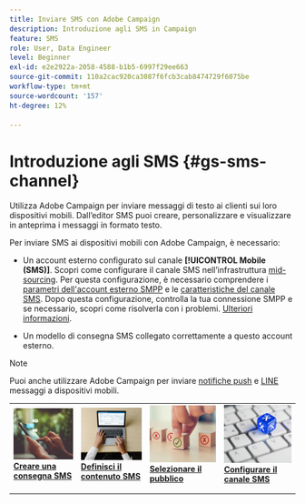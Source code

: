 ```yaml
---
title: Inviare SMS con Adobe Campaign
description: Introduzione agli SMS in Campaign
feature: SMS
role: User, Data Engineer
level: Beginner
exl-id: e2e2922a-2058-4588-b1b5-6997f29ee663
source-git-commit: 110a2cac920ca3087f6fcb3cab8474729f6075be
workflow-type: tm+mt
source-wordcount: '157'
ht-degree: 12%

---
```


# Introduzione agli SMS {#gs-sms-channel}

Utilizza Adobe Campaign per inviare messaggi di testo ai clienti sui loro dispositivi mobili. Dall’editor SMS puoi creare, personalizzare e visualizzare in anteprima i messaggi in formato testo.

Per inviare SMS ai dispositivi mobili con Adobe Campaign, è necessario:

* Un account esterno configurato sul canale **[!UICONTROL Mobile (SMS)]**. Scopri come configurare il canale SMS nell’infrastruttura [mid-sourcing](sms-mid-sourcing.md). Per questa configurazione, è necessario comprendere i [parametri dell&#39;account esterno SMPP](smpp-external-account.md) e le [caratteristiche del canale SMS](sms-channel.md).
Dopo questa configurazione, controlla la tua connessione SMPP e se necessario, scopri come risolverla con i problemi. [Ulteriori informazioni](smpp-connection.md).

* Un modello di consegna SMS collegato correttamente a questo account esterno.


>[!NOTE]
>
>Puoi anche utilizzare Adobe Campaign per inviare [notifiche push](../push.md) e [LINE](../line/line.md) messaggi a dispositivi mobili.


<table style="table-layout:fixed"><tr style="border: 0;">
<td>
<a href="create-sms.md">
<img alt="Creare un SMS" src="../../assets/do-not-localize/sms-sending.jpg">
</a>
<div><a href="create-sms.md"><strong>Creare una consegna SMS</strong>
</div>
<p>
</td>
<td>
<a href="sms-content.md">
<img alt="Contenuto SMS" src="../../assets/do-not-localize/sms-create.jpeg">
</a>
<div>
<a href="sms-content.md"><strong>Definisci il contenuto SMS</strong></a>
</div>
<p></td>
<td>
<a href="sms-audience.md">
<img alt="Pubblico SMS" src="../../assets/do-not-localize/sms-opt-out.jpg">
</a>
<div>
<a href="sms-audience.md"><strong>Selezionare il pubblico</strong></a>
</div>
<p>
</td>
<td>
<a href="smpp-external-account.md">
<img alt="Configurazione SMS" src="../../assets/do-not-localize/sms-config.jpg">
</a>
<div>
<a href="smpp-external-account.md"><strong>Configurare il canale SMS</strong></a>
</div>
<p>
</td>
</tr></table>

